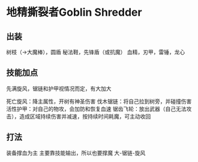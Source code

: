 # 地精撕裂者Goblin Shredder

## 出装
树枝（->大魔棒），圆盾
秘法鞋，先锋盾（或抗魔）
血精，刃甲，雷锤，龙心

## 技能加点
先满旋风，锯链和护甲视情况而定，有大加大

死亡旋风：降主属性，开树有神圣伤害
伐木锯链：将自己拉到树旁，并碰撞伤害
活性护甲：对自己的物攻，会加防和恢复血速
锯齿飞轮：放出武器（自己无法攻击），造成区域持续伤害并减速，按持续时间耗魔，可主动收回

## 打法
装备撑血为主
主要靠技能输出，所以也要撑魔
大-锯链-旋风
